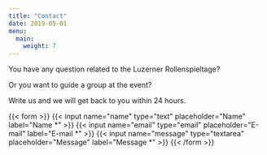 ```yaml
---
title: "Contact"
date: 2019-05-01
menu:
  main:
    weight: 7
---
```


You have any question related to the Luzerner Rollenspieltage?

Or you want to guide a group at the event?

Write us and we will get back to you within 24 hours.

{{< form >}}
  {{< input name="name" type="text" placeholder="Name" label="Name *" >}}
  {{< input name="email" type="email" placeholder="E-mail" label="E-mail *" >}}
  {{< input name="message" type="textarea" placeholder="Message" label="Message *" >}}
{{< /form >}}

